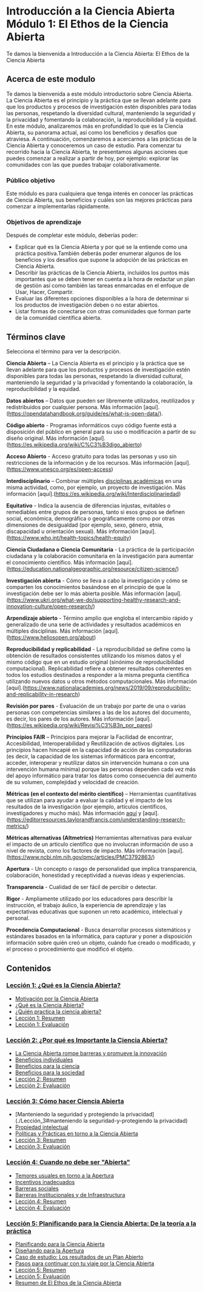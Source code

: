 # Introducción a la Ciencia Abierta Módulo 1: El Ethos de la Ciencia Abierta

Te damos la bienvenida a Introducción a la Ciencia Abierta:  El Ethos de la Ciencia Abierta

## Acerca de este modulo

Te damos la bienvenida a este módulo introductorio sobre Ciencia Abierta. La Ciencia Abierta es el principio y la práctica que se llevan adelante para que los productos y procesos de investigación estén disponibles para todas las personas, respetando la diversidad cultural, manteniendo la seguridad y la privacidad y fomentando la colaboración, la reproducibilidad y la equidad. En este módulo, analizaremos más en profundidad lo que es la Ciencia Abierta, su panorama actual, así como los beneficios y desafíos que atraviesa. A continuación, comenzaremos a acercarnos a las prácticas de la Ciencia Abierta y conoceremos un caso de estudio. Para comenzar tu recorrido hacia la Ciencia Abierta, te presentamos algunas acciones que puedes comenzar a realizar a partir de hoy, por ejemplo: explorar las comunidades con las que puedes trabajar colaborativamente.

### Público objetivo

Este módulo es para cualquiera que tenga interés en conocer las prácticas de Ciencia Abierta, sus beneficios y cuáles son las mejores prácticas para comenzar a implementarlas rápidamente.

### Objetivos de aprendizaje

Después de completar este módulo, deberías poder:

- Explicar qué es la Ciencia Abierta y por qué se la entiende como una práctica positiva.También deberás poder enumerar algunos de los beneficios y los desafíos que supone la adopción de las prácticas en Ciencia Abierta.
- Describir las prácticas de la Ciencia Abierta, incluídos los puntos más importantes que se deben tener en cuenta a la hora de redactar un plan de gestión así como también las tareas enmarcadas en el enfoque de Usar, Hacer, Compartir.
- Evaluar las diferentes opciones disponibles a la hora de determinar si los productos de investigación deben o no estar abiertos.
- Listar formas de conectarse con otras comunidades que forman parte de la comunidad científica abierta.

## Términos clave

Selecciona el término para ver la descripción.

**Ciencia Abierta** – La Ciencia Abierta es el principio y la práctica que se llevan adelante para que los productos y procesos de investigación estén disponibles para todas las personas, respetando la diversidad cultural, manteniendo la seguridad y la privacidad y fomentando la colaboración, la reproducibilidad y la equidad.

**Datos abiertos** – Datos que pueden ser libremente utilizados, reutilizados y redistribuidos por cualquier persona. Más información [aquí].(https://opendatahandbook.org/guide/es/what-is-open-data/).

**Código abierto** - Programas informáticos cuyo código fuente está a disposición del público en general para su uso o modificación a partir de su diseño original. Más información [aquí].(https://es.wikipedia.org/wiki/C%C3%B3digo_abierto)

**Acceso Abierto** - Acceso gratuito para todas las personas y uso sin restricciones de  la información y de los recursos.  Más información [aquí].(https://www.unesco.org/es/open-access)

**Interdisciplinario** – Combinar múltiples [disciplinas académicas](https://es.wikipedia.org/wiki/Disciplina_acad%C3%A9mica) en una misma actividad, como, por ejemplo, un proyecto de investigación. Más información [aquí].(https://es.wikipedia.org/wiki/Interdisciplinariedad)

**Equitativo** - Indica la ausencia de diferencias injustas, evitables o remediables entre grupos de personas, tanto si esos grupos se definen social, económica, demográfica o geográficamente como por otras dimensiones de desigualdad (por ejemplo, sexo, género, etnia, discapacidad u orientación sexual). Más información [aquí].(https://www.who.int/health-topics/health-equity)

**Ciencia Ciudadana o Ciencia Comunitaria** - La práctica de la participación ciudadana y la colaboración comunitaria en la investigación para aumentar el conocimiento científico. Más información [aquí].(https://education.nationalgeographic.org/resource/citizen-science/)

**Investigación abierta** - Cómo se lleva a cabo la investigación y cómo se comparten los conocimientos basándose en el principio de que la investigación debe ser lo más abierta posible. Más información [aquí].(https://www.ukri.org/what-we-do/supporting-healthy-research-and-innovation-culture/open-research/)

**Arpendizaje abierto** - Término amplio que engloba el intercambio rápido y generalizado de una serie de actividades y resultados académicos en múltiples disciplinas. Más información [aquí].(https://www.heliosopen.org/about)

**Reproducibilidad y replicabilidad** - La reproducibilidad se define como la obtención de resultados consistentes utilizando los mismos datos y el mismo código que en un estudio original (sinónimo de reproducibilidad computacional). Replicabilidad refiere a obtener resultados coherentes en todos los estudios destinados a responder a la misma pregunta científica utilizando nuevos datos u otros métodos computacionales. Más información [aquí].(https://www.nationalacademies.org/news/2019/09/reproducibility-and-replicability-in-research)

**Revisión por pares** - Evaluación de un trabajo por parte de una o varias personas con competencias similares a las de los autores del documento, es decir, los pares de los autores. Más información [aquí].(https://es.wikipedia.org/wiki/Revisi%C3%B3n_por_pares)

**Principios FAIR** – Principios para mejorar la Facilidad de encontrar, Accesibilidad, Interoperabilidad y Reutilización de activos digitales. Los principios hacen hincapié en la capacidad de acción de las computadoras (es decir, la capacidad de los sistemas informáticos para encontrar, acceder, interoperar y reutilizar datos sin intervención humana o con una intervención humana mínima) porque las personas dependen cada vez más del apoyo informático para tratar los datos como consecuencia del aumento de su volumen, complejidad y velocidad de creación.

**Métricas (en el contexto del mérito científico)** – Herramientas cuantitativas que se utilizan para ayudar a evaluar la calidad y el impacto de los resultados de la investigación (por ejemplo, artículos científicos, investigadores y mucho más). Más información [aquí](https://www.ncbi.nlm.nih.gov/pmc/articles/PMC8397294/) y [aquí].(https://editorresources.taylorandfrancis.com/understanding-research-metrics/)

**Métricas alternativas (Altmetrics)** Herramientas alternativas para evaluar el impacto de un artículo científico que no involucran información de uso a nivel de revista, como los factores de impacto.
Más información [aquí].(https://www.ncbi.nlm.nih.gov/pmc/articles/PMC3792863/)

**Apertura** - Un concepto o rasgo de personalidad que implica transparencia, colaboración, honestidad y receptividad a nuevas ideas y experiencias.

**Transparencia** - Cualidad de ser fácil de percibir o detectar.

**Rigor** - Ampliamente utilizado por los educadores para describir la instrucción, el trabajo áulico, la experiencia de aprendizaje y las expectativas educativas que suponen un reto académico, intelectual y personal.

**Procedencia Computacional** - Busca desarrollar procesos sistemáticos y estándares basados en la informática, para capturar y poner a disposición información sobre quién creó un objeto, cuándo fue creado o modificado, y el proceso o procedimiento que modificó el objeto.

## Contenidos

### [Lección 1: ¿Qué es la Ciencia Abierta?](./Leccion_1)

- [Motivación por la Ciencia Abierta](./Leccion_1#motivacion-por-la-ciencia-abierta)
- [¿Qué es la Ciencia Abierta?](./Leccion_1#que-es-la-ciencia-abierta)
- [¿Quién practica la ciencia abierta?](./Leccion_1#quien-practica-la-ciencia-abierta)
- [Lección 1: Resumen](./Leccion_1#leccion-1-resumen)
- [Lección 1: Evaluación](./Leccion_1#leccion-1-evaluacion)

### [Lección 2: ¿Por qué es Importante la Ciencia Abierta?](./Leccion_2)

- [La Ciencia Abierta rompe barreras y promueve la innovación](./Leccion_2#la-ciencia-abierta-rompe-barreras-y-promueve-la-innovacion)
- [Beneficios individuales](./Leccion_2#beneficios-individuales)
- [Beneficios para la ciencia](./Leccion_2#beneficios-para-la-ciencia)
- [Beneficios para la sociedad](./Leccion_2#beneficios-para-la-sociedad)
- [Lección 2: Resumen](./Leccion_2#leccion-2-resumen)
- [Lección 2: Evaluación](./Leccion_2#leccion-2-evaluacion)

### [Lección 3: Cómo hacer Ciencia Abierta](./Leccion_3)

- [Manteniendo la seguridad y protegiendo la privacidad](./Lección_3#manteniendo la seguridad-y-protegiendo la privacidad)
- [Propiedad intelectual](./Leccion_3#propiedad-intelectual)
- [Políticas y Prácticas en torno a la Ciencia Abierta](./Leccion_3#politicas-y-practicas-en-torno-a-la-ciencia-abierta)
- [Lección 3: Resumen](./Leccion_3#leccion-3-resumen)
- [Lección 3: Evaluación](./Leccion_3#leccion-3-evaluacion)

### [Lección 4: Cuando no debe ser "Abierta"](./Leccion_4)

- [Temores usuales en torno a la Apertura](./Leccion_4#temores-usuales-en-torno-a-la-apertura)
- [Incentivos inadecuados](./Leccion_4#incentivos-inadecuados)
- [Barreras sociales](./Leccion_4#barreras-sociales)
- [Barreras Institucionales y de Infraestructura](./Leccion_4#barreras-institucionales-y-de-infraestructura)
- [Lección 4: Resumen](./Leccion_4#leccion-4-resumen)
- [Lección 4: Evaluación](./Leccion_4#leccion-4-evaluacion)

### [Lección 5: Planificando para la Ciencia Abierta: De la teoría a la práctica](./Leccion_5)

- [Planificando para la Ciencia Abierta](./Leccion_5#planificando-para-la-ciencia-abierta)
- [Diseñando para la Apertura](./Leccion_5#diseñando-para-la-apertura)
- [Caso de estudio: Los resultados de un Plan Abierto](./Leccion_5#los-resultados-de-un-plan-abierto)
- [Pasos para continuar con tu viaje por la Ciencia Abierta](./Leccion_5#pasos-para-continuar-con-tu-viaje-por-la-ciencia-abierta)
- [Lección 5: Resumen](./Leccion_5#leccion-1-resumen)
- [Lección 5: Evaluación](./Leccion_5#lleccion-5-evaluacion)
- [Resumen de El Ethos de la Ciencia Abierta](./Leccion_5#resumen-de-el-ethos-de-la-ciencia-abierta)
